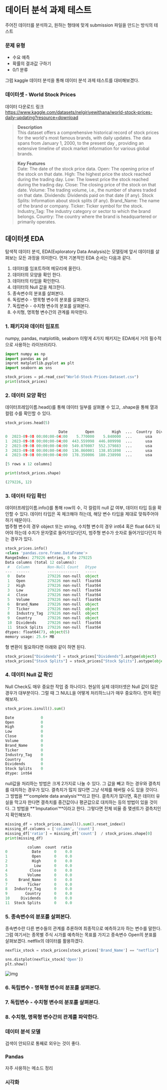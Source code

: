 # 데이터 분석 과제 테스트
주어진 데이터를 분석하고, 원하는 형태에 맞게 submission 파일을 만드는 방식의 테스트   

### 문제 유형
- 수요 예측 
- 확률의 결과값 구하기
- 0/1 분류 

그럼 kaggle 데이터 분석을 통해 데이터 분석 과제 테스트를 대비해보겠다. 

### 데이터셋 - World Stock Prices
데이터 다운로드 링크 https://www.kaggle.com/datasets/nelgiriyewithana/world-stock-prices-daily-updating?resource=download   

> **Description**   
> This dataset offers a comprehensive historical record of stock prices for the world's most famous brands, with daily updates. The data spans from January 1, 2000, to the present day , providing an extensive timeline of stock market information for various global brands.

>**Key Features**   
> Date: The date of the stock price data.
> Open: The opening price of the stock on that date.
> High: The highest price the stock reached during the trading day.
> Low: The lowest price the stock reached during the trading day.
> Close: The closing price of the stock on that date.
> Volume: The trading volume, i.e., the number of shares traded on that date.
> Dividends: Dividends paid on that date (if any).
> Stock Splits: Information about stock splits (if any).
> Brand_Name: The name of the brand or company.
> Ticker: Ticker symbol for the stock.
> Industry_Tag: The industry category or sector to which the brand belongs.
> Country: The country where the brand is headquartered or primarily operates.

## 데이터셋 EDA 
탐색적 데이터 분석, EDA(Exploratory Data Analysis)는 모델링에 앞서 데이터를 살펴보는 모든 과정을 의미한다. 먼저 기본적인 EDA 순서는 다음과 같다.
1. 데이터를 임포트하여 메모리에 올린다.
2. 데이터의 모양을 확인 한다.
3. 데이터의 타입을 확인한다.
4. 데이터의 Null 값을 체크한다. 
5. 종속변수의 분포를 살펴본다.
6. 독립변수 - 명목형 변수의 분포를 살펴본다. 
7. 독립변수 - 수치형 변수의 분포를 살펴본다. 
8. 수치형, 명목형 변수간의 관계를 파악한다.

### 1. 패키지와 데이터 임포트
numpy, pandas, matplotlib, seaborn 이렇게 4가지 패키지는 EDA에서 거의 필수적으로 사용하는 라이브러리다. 
```python
import numpy as np
import pandas as pd
improt matplotlib.pyplot as plt
import seaborn as sns

stock_prices = pd.read_csv("World-Stock-Prices-Dataset.csv")
print(stock_prices)
```

### 2. 데이터 모양 확인
데이터프레임이름.head()를 통해 데이터 일부를 살펴볼 수 있고, .shape을 통해 열과 컬럼 수를 확인할 수 있다.  
```python
stock_prices.head(5)

                        Date        Open        High  ...  Country  Dividends  Stock Splits
0  2023-09-08 00:00:00-04:00    5.770000    5.840000  ...      usa        0.0           0.0
1  2023-09-08 00:00:00-04:00  443.559998  446.809998  ...      usa        0.0           0.0
2  2023-09-08 00:00:00-04:00  549.070007  552.379883  ...      usa        0.0           0.0
3  2023-09-08 00:00:00-04:00  136.860001  138.851898  ...      usa        0.0           0.0
4  2023-09-08 00:00:00-04:00  178.350006  180.238998  ...      usa        0.0           0.0

[5 rows x 12 columns]

print(stock_prices.shape)

(279226, 12)
```

### 3. 데이터 타입 확인
데이터프레임이름.info()를 통해 row의 수, 각 컬럼의 null 값 여부, 데이터 타입 등을 확인할 수 있다. 데이터 타입은 꼭 체크해야 하는데, 해당 변수 타입을 제대로 맞춰주어야 하기 때문이다.    
범주형 변수의 경우 object 또는 string, 수치형 변수의 경우 int64 혹은 float 64가 되어야 하는데 수치가 문자열로 들어가있다던지, 범주형 변수가 숫자로 들어가있다던지 하는 경우가 있다.  
```python
stock_prices.info()
<class 'pandas.core.frame.DataFrame'>
RangeIndex: 279226 entries, 0 to 279225
Data columns (total 12 columns):
 #   Column        Non-Null Count   Dtype  
---  ------        --------------   -----  
 0   Date          279226 non-null  object 
 1   Open          279226 non-null  float64
 2   High          279226 non-null  float64
 3   Low           279226 non-null  float64
 4   Close         279226 non-null  float64
 5   Volume        279226 non-null  float64
 6   Brand_Name    279226 non-null  object 
 7   Ticker        279226 non-null  object 
 8   Industry_Tag  279226 non-null  object 
 9   Country       279226 non-null  object 
 10  Dividends     279226 non-null  float64
 11  Stock Splits  279226 non-null  float64
dtypes: float64(7), object(5)
memory usage: 25.6+ MB
```

형 변환이 필요하다면 아래와 같이 하면 된다.
```python
stock_prices["Dividends"] = stock_prices["Dividends"].astype(object)
stock_prices["Stock Splits"] = stock_prices["Stock Splits"].astype(object)
```

### 4. 데이터 Null 값 확인
Null Check도 매우 중요한 작업 중 하나이다. 현실의 실제 데이터셋은 Null 값이 많은 경우가 대부분이다. 그럴 때 그 NULL을 어떻게 처리하느냐가 매우 중요하다. 먼저 확인해보자.

```python
stock_prices.isnull().sum()

Date            0
Open            0
High            0
Low             0
Close           0
Volume          0
Brand_Name      0
Ticker          0
Industry_Tag    0
Country         0
Dividends       0
Stock Splits    0
dtype: int64
```

null값을 처리하는 방법은 크게 2가지로 나눌 수 있다. 그 값을 빼고 하는 경우와 결측치를 대치하는 경우가 있다. 결측치가 많지 않다면 그냥 삭제를 해버릴 수도 있을 것이다. 그 방법을 **'complete data analysis'**라고 한다. 결측치가 많다면, 혹은 데이터 유실을 막고자 한다면 결측치를 중간값이나 평균값으로 대치하는 등의 방법이 있을 것이다. 그 방법을 **'Imputation'**이라고 한다. 그렇다면 전체 비율 중 몇센트가 결측치인지 확인해보자.
```python
missing_df = stock_prices.isnull().sum().reset_index()
missing_df.columns = ['column', 'count']
missing_df['ratio'] = missing_df['count']  / stock_prices.shape[0]
print(missing_df)

          column  count  ratio
0           Date      0    0.0
1           Open      0    0.0
2           High      0    0.0
3            Low      0    0.0
4          Close      0    0.0
5         Volume      0    0.0
6     Brand_Name      0    0.0
7         Ticker      0    0.0
8   Industry_Tag      0    0.0
9        Country      0    0.0
10     Dividends      0    0.0
11  Stock Splits      0    0.0
```

### 5. 종속변수의 분포를 살펴본다.
종속변수란 다른 변수들의 관계를 추론하여 최종적으로 예측하고자 하는 변수를 말한다. 그럼 여기서는 종목별 주식 시가를 예측하는 목표를 가지고 종속변수 Open의 분표를 살펴보겠다. 
netflix의 데이터를 활용하겠다. 

```python
nexflix_stock = stock_prices[stock_prices['Brand_Name'] == "netflix"]

sns.distplot(nexflix_stock['Open'])
plt.show()
```
![img](img/eda_open.png)


### 6. 독립변수 - 명목형 변수의 분포를 살펴본다. 


### 7. 독립변수 - 수치형 변수의 분포를 살펴본다. 


### 8. 수치형, 명목형 변수간의 관계를 파악한다.

### 데이터 분석 모델
검색이 안되므로 통째로 외우는 것이 좋다.

### Pandas 
자주 사용하는 메소드 정리

### 시각화
